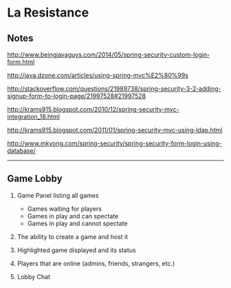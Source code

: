 # La Resistance


## Notes

http://www.beingjavaguys.com/2014/05/spring-security-custom-login-form.html

http://java.dzone.com/articles/using-spring-mvc%E2%80%99s

http://stackoverflow.com/questions/21989738/spring-security-3-2-adding-signup-form-to-login-page/21997528#21997528

http://krams915.blogspot.com/2010/12/spring-security-mvc-integration_18.html

http://krams915.blogspot.com/2011/01/spring-security-mvc-using-ldap.html

http://www.mkyong.com/spring-security/spring-security-form-login-using-database/

---

## Game Lobby

1. Game Panel listing all games
   - Games waiting for players
   - Games in play and can spectate
   - Games in play and cannot spectate
   
2. The ability to create a game and host it

3. Highlighted game displayed and its status

4. Players that are online (admins, friends, strangers, etc.)

5. Lobby Chat
